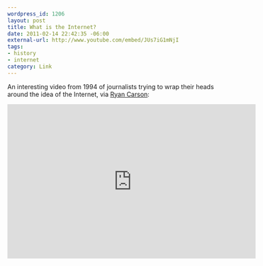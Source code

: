 ```yaml
--- 
wordpress_id: 1206
layout: post
title: What is the Internet?
date: 2011-02-14 22:42:35 -06:00
external-url: http://www.youtube.com/embed/JUs7iG1mNjI
tags:
- history
- internet
category: Link
---
```

An interesting video from 1994 of journalists trying to wrap their heads around the idea of the Internet, via <a href="http://thinkvitamin.com/asides/what-is-internet/">Ryan Carson</a>:

<iframe title="YouTube video player" width="560" height="349" src="http://www.youtube.com/embed/JUs7iG1mNjI" frameborder="0" allowfullscreen></iframe>
